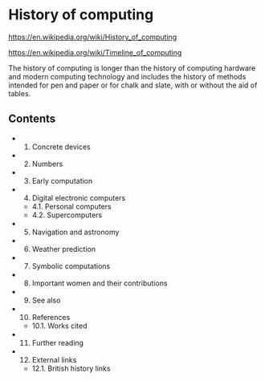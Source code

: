 # History of computing

https://en.wikipedia.org/wiki/History_of_computing

https://en.wikipedia.org/wiki/Timeline_of_computing

The history of computing is longer than the history of computing hardware and modern computing technology and includes the history of methods intended for pen and paper or for chalk and slate, with or without the aid of tables.

## Contents
- 1. Concrete devices
- 2. Numbers
- 3. Early computation
- 4. Digital electronic computers
  - 4.1. Personal computers
  - 4.2. Supercomputers
- 5. Navigation and astronomy
- 6. Weather prediction
- 7. Symbolic computations
- 8. Important women and their contributions
- 9. See also
- 10. References
  - 10.1. Works cited
- 11. Further reading
- 12. External links
  - 12.1. British history links
